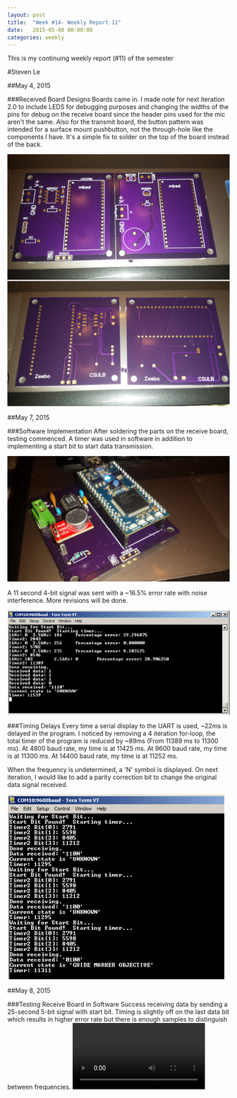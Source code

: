 ```yaml
---
layout: post
title:  "Week #14- Weekly Report 11"
date:   2015-05-08 00:00:00
categories: weekly
---
```


This is my continuing weekly report (#11) of the semester

#Steven Le

##May 4, 2015

###Received Board Designs
Boards came in.  I made note for next iteration 2.0 to include LEDS for debugging purposes and changing the widths of the pins for debug on the receive board since the header pins used for the mic aren't the same.  Also for the transmit board, the button pattern was intended for a surface mount pushbutton, not the through-hole like the components I have.  It's a simple fix to solder on the top of the board instead of the back.

![Board Front](/images/am_board1.0_front.jpg)
![Board Back](/images/am_board1.0_back.jpg)

##May 7, 2015

###Software Implementation
After soldering the parts on the receive board, testing commenced.  A timer was used in software in addition to implementing a start bit to start data transmission.

![Board Soldered](/images/am_board1.0_soldered.jpg)

A 11 second 4-bit signal was sent with a ~16.5% error rate with noise interference.  More revisions will be done.

![Software implementation](/images/am_rx1.0_test.png)

###Timing Delays
Every time a serial display to the UART is used, ~22ms is delayed in the program.  I noticed by removing a 4 iteration for-loop, the total timer of the program is reduced by ~89ms (From 11389 ms to 11300 ms).
At 4800 baud rate, my time is at 11425 ms.
At 9600 baud rate, my time is at 11300 ms.
At 14400 baud rate, my time is at 11252 ms.

When the frequency is undetermined, a 'N' symbol is displayed.  On next iteration, I would like to add a parity correction bit to change the original data signal received.

![Unknown Bit](/images/am_rx1.0_test_N.png)

##May 8, 2015

###Testing Receive Board in Software
Success receiving data by sending a 25-second 5-bit signal with start bit.  Timing is slightly off on the last data bit which results in higher error rate but there is enough samples to distinguish between frequencies.
![Live Test](/images/RxBoardTest.mp4)

